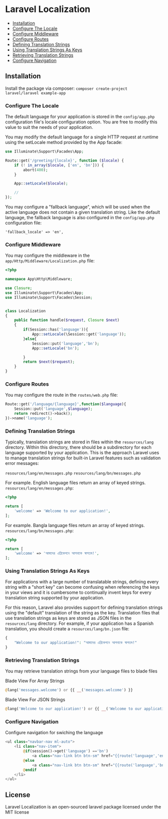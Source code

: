 # Laravel Localization

- <a href="#installation">Installation</a>
- <a href="#configure-the-locale">Configure The Locale</a>
- <a href="#configure-middleware">Configure Middleware</a>
- <a href="#configure-routes">Configure Routes</a>
- <a href="#defining-translation-strings">Defining Translation Strings</a>
- <a href="#using-translation-strings-as-keys">Using Translation Strings As Keys</a>
- <a href="#retrieving-translation-strings">Retrieving Translation Strings</a>
- <a href="#configure-navigation">Configure Navigation</a>


## Installation

Install the package via composer: `composer create-project laravel/laravel example-app`


### Configure The Locale

The default language for your application is stored in the `config/app.php` configuration file's locale configuration option. You are free to modify this value to suit the needs of your application.

You may modify the default language for a single HTTP request at runtime using the setLocale method provided by the App facade:

```php
use Illuminate\Support\Facades\App;

Route::get('/greeting/{locale}', function ($locale) {
    if (! in_array($locale, ['en', 'bn'])) {
        abort(400);
    }

    App::setLocale($locale);

    //
});
```
You may configure a "fallback language", which will be used when the active language does not contain a given translation string. Like the default language, the fallback language is also configured in the `config/app.php` configuration file:

`'fallback_locale' => 'en',`

### Configure Middleware

You may configure the middleware in the `app/Http/Middleware/Localization.php` file:

```php
<?php

namespace App\Http\Middleware;

use Closure;
use Illuminate\Support\Facades\App;
use Illuminate\Support\Facades\Session;


class Localization
{
    public function handle($request, Closure $next)
    {
        if(Session::has('language')){
            App::setLocale(\Session::get('language'));
        }else{
            Session::put('language','bn');
            App::setLocale('bn');

        }
        return $next($request);
    }
}

```

### Configure Routes

You may configure the route in the `routes/web.php` file:

```php
Route::get('/language/{language}',function($language){
    Session::put('language',$language);
    return redirect()->back();
})->name('language');
```

### Defining Translation Strings

Typically, translation strings are stored in files within the `resources/lang` directory. Within this directory, there should be a subdirectory for each language supported by your application. This is the approach Laravel uses to manage translation strings for built-in Laravel features such as validation error messages:

`resources/lang/en/messages.php`
`resources/lang/bn/messages.php`

For example. English language files return an array of keyed strings. `resources/lang/en/messages.php`:

```php
<?php

return [
    'welcome' => 'Welcome to our application!',
];
```

For example. Bangla language files return an array of keyed strings. `resources/lang/bn/messages.php`:

```php
<?php

return [
    'welcome' => 'আমাদের এপ্লিকেশনে আপনাকে স্বাগতম!',
];
```

### Using Translation Strings As Keys

For applications with a large number of translatable strings, defining every string with a "short key" can become confusing when referencing the keys in your views and it is cumbersome to continually invent keys for every translation string supported by your application.

For this reason, Laravel also provides support for defining translation strings using the "default" translation of the string as the key. Translation files that use translation strings as keys are stored as JSON files in the `resources/lang` directory. For example, if your application has a Spanish translation, you should create a `resources/lang/bn.json` file:

```php
{
    "Welcome to our application!": "আমাদের এপ্লিকেশনে আপনাকে স্বাগতম!"
}
```

### Retrieving Translation Strings

You may retrieve translation strings from your language files to blade files

Blade View For Array Strings

```php
@lang('messages.welcome') or {{ __('messages.welcome') }}

```
Blade View For JSON Strings

```php
@lang('Welcome to our application!') or {{ __('Welcome to our application!') }}
```

### Configure Navigation

Configure navigation for swiching the language

```php
<ul class="navbar-nav ml-auto">
    <li class="nav-item">
        @if(session()->get('language') =='bn')
            <a class="nav-link btn btn-sm" href="{{route('language','en')}}">English</a>
        @else
            <a class="nav-link btn btn-sm" href="{{route('language','bn')}}">বাংলা</a>
        @endif
    </li>
</ul>
```

## License

Laravel Localization is an open-sourced laravel package licensed under the MIT license
